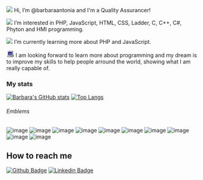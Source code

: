 <img src=https://github.com/TheDudeThatCode/TheDudeThatCode/blob/master/Assets/gandalf_parrot.gif width="25">  Hi, I’m @barbaraantonia and I'm a Quality Assurancer! 

<img src=https://github.com/TheDudeThatCode/TheDudeThatCode/blob/master/Assets/happy.gif width="20"> I’m interested in PHP, JavaScript, HTML, CSS, Ladder, C, C++, C#, Phyton and HMI programming.

<img src=https://github.com/TheDudeThatCode/TheDudeThatCode/blob/master/Assets/Developer.gif width="20"> I’m currently learning more about PHP and JavaScript.

<img src=https://github.com/TheDudeThatCode/TheDudeThatCode/blob/master/Assets/PC.gif width="20"> I am looking forward to learn more about programming and my dream is to improve my skills to help people arround the world, showing what I am really capable of.

### My stats
[![Barbara's GitHub stats](https://github-readme-stats.vercel.app/api?username=barbaraantonia&theme=graywhite&show_icons=true&bg_color=DEG,bedfff,1e90ff,0074e4)](https://github.com/barbaraantonia/github-readme-stats)
[![Top Langs](https://github-readme-stats.vercel.app/api/top-langs/?username=barbaraantonia&layout=compact&show_icons=true)](https://github.com/anuraghazra/github-readme-stats)


###### Emblems

![image](https://img.shields.io/badge/Ubuntu-E95420?style=for-the-badge&logo=ubuntu&logoColor=white)
![image](https://img.shields.io/badge/HTML5-E34F26?style=for-the-badge&logo=html5&logoColor=white)
![image](https://img.shields.io/badge/Git-F05032?style=for-the-badge&logo=git&logoColor=white)
![image](https://img.shields.io/badge/Linux-FCC624?style=for-the-badge&logo=linux&logoColor=black)
![image](https://img.shields.io/badge/Linux_Mint-87CF3E?style=for-the-badge&logo=linux-mint&logoColor=white)
![image](https://img.shields.io/badge/Docker-2CA5E0?style=for-the-badge&logo=docker&logoColor=white)
![image](https://img.shields.io/badge/Jira-0052CC?style=for-the-badge&logo=Jira&logoColor=white)
![image](https://img.shields.io/badge/C-00599C?style=for-the-badge&logo=c&logoColor=white)
![image](https://img.shields.io/badge/PHP-777BB4?style=for-the-badge&logo=php&logoColor=white)
![image](https://img.shields.io/badge/replit-667881?style=for-the-badge&logo=replit&logoColor=white)

## How to reach me 

[![Github Badge](https://img.shields.io/badge/-Github-000?style=flat-square&logo=Github&logoColor=white&link=https://github.com/barbaraantonia)](https://github.com/barbaraantonia) [![Linkedin Badge](https://img.shields.io/badge/-LinkedIn-blue?style=flat-square&logo=Linkedin&logoColor=white&link=https://www.linkedin.com/in/barbara-cardemas)]( https://www.linkedin.com/in/barbara-cardemas)
